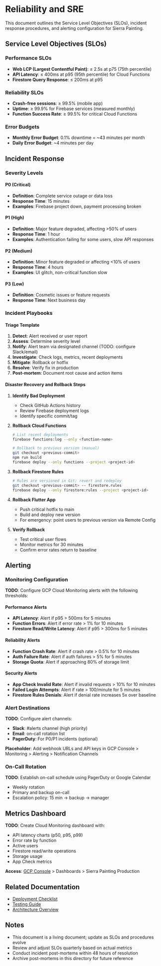 # Reliability and SRE

This document outlines the Service Level Objectives (SLOs), incident response procedures, and alerting configuration for Sierra Painting.

## Service Level Objectives (SLOs)

### Performance SLOs
- **Web LCP (Largest Contentful Paint)**: ≤ 2.5s at p75 (75th percentile)
- **API Latency**: ≤ 400ms at p95 (95th percentile) for Cloud Functions
- **Firestore Query Response**: ≤ 200ms at p95

### Reliability SLOs
- **Crash-free sessions**: ≥ 99.5% (mobile app)
- **Uptime**: ≥ 99.9% for Firebase services (measured monthly)
- **Function Success Rate**: ≥ 99.5% for critical Cloud Functions

### Error Budgets
- **Monthly Error Budget**: 0.1% downtime = ~43 minutes per month
- **Daily Error Budget**: ~4 minutes per day

## Incident Response

### Severity Levels

#### P0 (Critical)
- **Definition**: Complete service outage or data loss
- **Response Time**: 15 minutes
- **Examples**: Firebase project down, payment processing broken

#### P1 (High)
- **Definition**: Major feature degraded, affecting >50% of users
- **Response Time**: 1 hour
- **Examples**: Authentication failing for some users, slow API responses

#### P2 (Medium)
- **Definition**: Minor feature degraded or affecting <10% of users
- **Response Time**: 4 hours
- **Examples**: UI glitch, non-critical function slow

#### P3 (Low)
- **Definition**: Cosmetic issues or feature requests
- **Response Time**: Next business day

### Incident Playbooks

#### Triage Template
1. **Detect**: Alert received or user report
2. **Assess**: Determine severity level
3. **Notify**: Alert team via designated channel (TODO: configure Slack/email)
4. **Investigate**: Check logs, metrics, recent deployments
5. **Mitigate**: Rollback or hotfix
6. **Resolve**: Verify fix in production
7. **Post-mortem**: Document root cause and action items

#### Disaster Recovery and Rollback Steps
1. **Identify Bad Deployment**
   - Check GitHub Actions history
   - Review Firebase deployment logs
   - Identify specific commit/tag

2. **Rollback Cloud Functions**
   ```bash
   # List recent deployments
   firebase functions:log --only <function-name>
   
   # Rollback to previous version (manual)
   git checkout <previous-commit>
   npm run build
   firebase deploy --only functions --project <project-id>
   ```

3. **Rollback Firestore Rules**
   ```bash
   # Rules are versioned in Git; revert and redeploy
   git checkout <previous-commit> -- firestore.rules
   firebase deploy --only firestore:rules --project <project-id>
   ```

4. **Rollback Flutter App**
   - Push critical hotfix to main
   - Build and deploy new version
   - For emergency: point users to previous version via Remote Config

5. **Verify Rollback**
   - Test critical user flows
   - Monitor metrics for 30 minutes
   - Confirm error rates return to baseline

## Alerting

### Monitoring Configuration

**TODO**: Configure GCP Cloud Monitoring alerts with the following thresholds:

#### Performance Alerts
- **API Latency**: Alert if p95 > 500ms for 5 minutes
- **Function Errors**: Alert if error rate > 1% for 10 minutes
- **Firestore Read/Write Latency**: Alert if p95 > 300ms for 5 minutes

#### Reliability Alerts
- **Function Crash Rate**: Alert if crash rate > 0.5% for 10 minutes
- **Auth Failure Rate**: Alert if auth failures > 5% for 5 minutes
- **Storage Quota**: Alert if approaching 80% of storage limit

#### Security Alerts
- **App Check Invalid Rate**: Alert if invalid requests > 10% for 10 minutes
- **Failed Login Attempts**: Alert if rate > 100/minute for 5 minutes
- **Firestore Rules Denials**: Alert if denial rate increases 5x over baseline

### Alert Destinations

**TODO**: Configure alert channels:
- **Slack**: #alerts channel (high priority)
- **Email**: on-call rotation list
- **PagerDuty**: For P0/P1 incidents (optional)

**Placeholder**: Add webhook URLs and API keys in GCP Console > Monitoring > Alerting > Notification Channels

### On-Call Rotation

**TODO**: Establish on-call schedule using PagerDuty or Google Calendar
- Weekly rotation
- Primary and backup on-call
- Escalation policy: 15 min → backup → manager

## Metrics Dashboard

**TODO**: Create Cloud Monitoring dashboard with:
- API latency charts (p50, p95, p99)
- Error rate by function
- Active users
- Firestore read/write operations
- Storage usage
- App Check metrics

**Access**: [GCP Console](https://console.cloud.google.com/monitoring) > Dashboards > Sierra Painting Production

## Related Documentation
- [Deployment Checklist](../deployment_checklist.md)
- [Testing Guide](../Testing.md)
- [Architecture Overview](../Architecture.md)

## Notes
- This document is a living document; update as SLOs and procedures evolve
- Review and adjust SLOs quarterly based on actual metrics
- Conduct incident post-mortems within 48 hours of resolution
- Archive post-mortems in this directory for future reference
